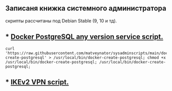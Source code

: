 ## Записаня книжка системного администратора
скрипты рассчитаны под Debian Stable (9, 10 и тд).



## * [Docker PostgreSQL any version service script.](docker-create-postgresql)

```
curl 'https://raw.githubusercontent.com/matveynator/sysadminscripts/main/docker-create-postgresql' > /usr/local/bin/docker-create-postgresql; chmod +x /usr/local/bin/docker-create-postgresql; /usr/local/bin/docker-create-postgresql;
```

## * [IKEv2 VPN script.](IKEv2)
